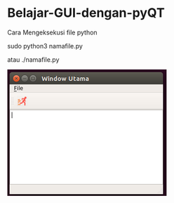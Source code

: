 # Belajar-GUI-dengan-pyQT

Cara Mengeksekusi file python

sudo python3 namafile.py

atau ./namafile.py


![alt text](63_Gabungan_57-62.png)
